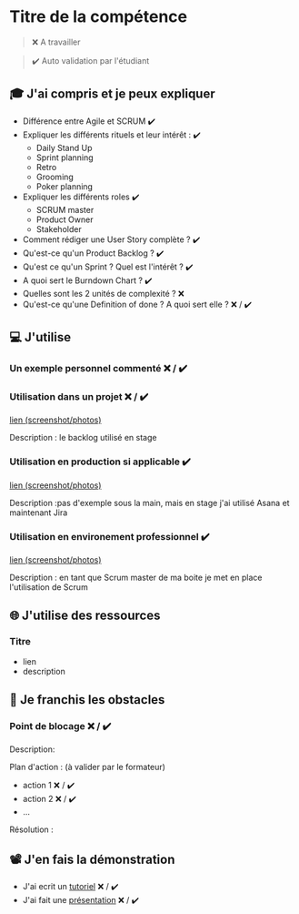 # Titre de la compétence

> ❌ A travailler

> ✔️ Auto validation par l'étudiant

## 🎓 J'ai compris et je peux expliquer

- Différence entre Agile et SCRUM  ✔️
- Expliquer les différents rituels et leur intérêt :  ✔️
  - Daily Stand Up
  - Sprint planning
  - Retro
  - Grooming
  - Poker planning
- Expliquer les différents roles  ✔️
  - SCRUM master
  - Product Owner
  - Stakeholder
- Comment rédiger une User Story complète ? ✔️
- Qu'est-ce qu'un Product Backlog ? ✔️
- Qu'est ce qu'un Sprint ? Quel est l'intérêt ?  ✔️
- A quoi sert le Burndown Chart ?  ✔️
- Quelles sont les 2 unités de complexité ? ❌
- Qu'est-ce qu'une Definition of done ? A quoi sert elle ? ❌ / ✔️

## 💻 J'utilise

### Un exemple personnel commenté ❌ / ✔️

### Utilisation dans un projet ❌ / ✔️

[lien (screenshot/photos)](https://imgur.com/iSHhVld)

Description : le backlog utilisé en stage

### Utilisation en production si applicable ✔️

[lien (screenshot/photos)](...)

Description :pas d'exemple sous la main, mais en stage j'ai utilisé Asana et maintenant Jira

### Utilisation en environement professionnel  ✔️

[lien (screenshot/photos)](...)

Description : en tant que Scrum master de ma boite je met en place l'utilisation de Scrum

## 🌐 J'utilise des ressources

### Titre

- lien
- description

## 🚧 Je franchis les obstacles

### Point de blocage ❌ / ✔️

Description:

Plan d'action : (à valider par le formateur)

- action 1 ❌ / ✔️
- action 2 ❌ / ✔️
- ...

Résolution :

## 📽️ J'en fais la démonstration

- J'ai ecrit un [tutoriel](...) ❌ / ✔️
- J'ai fait une [présentation](...) ❌ / ✔️
